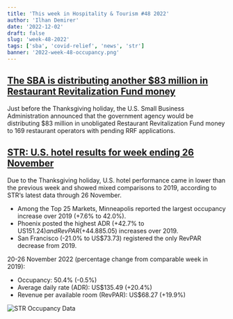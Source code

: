 ```yaml
---
title: 'This week in Hospitality & Tourism #48 2022'
author: 'Ilhan Demirer'
date: '2022-12-02'
draft: false
slug: 'week-48-2022'
tags: ['sba', 'covid-relief', 'news', 'str']
banner: '2022-week-48-occupancy.png'
---
```


## [The SBA is distributing another $83 million in Restaurant Revitalization Fund money](https://www.nrn.com/independent-restaurants/sba-distributing-another-83-million-restaurant-revitalization-fund-money)

Just before the Thanksgiving holiday, the U.S. Small Business Administration announced that the government agency would be distributing $83 million in unobligated Restaurant Revitalization Fund money to 169 restaurant operators with pending RRF applications.

## [STR: U.S. hotel results for week ending 26 November](https://str.com/press-release/str-us-hotel-results-week-ending-26-november)

Due to the Thanksgiving holiday, U.S. hotel performance came in lower than the previous week and showed mixed comparisons to 2019, according to STR‘s latest data through 26 November.

- Among the Top 25 Markets, Minneapolis reported the largest occupancy increase over 2019 (+7.6% to 42.0%).
- Phoenix posted the highest ADR (+42.7% to US$151.24) and RevPAR (+44.8% to US$85.05) increases over 2019.
- San Francisco (-21.0% to US$73.73) registered the only RevPAR decrease from 2019.

20-26 November 2022 (percentage change from comparable week in 2019):

- Occupancy: 50.4% (-0.5%)
- Average daily rate (ADR): US$135.49 (+20.4%)
- Revenue per available room (RevPAR): US$68.27 (+19.9%)

![STR Occupancy Data](/images/blogimages/2022-week-48-occupancy.png)
